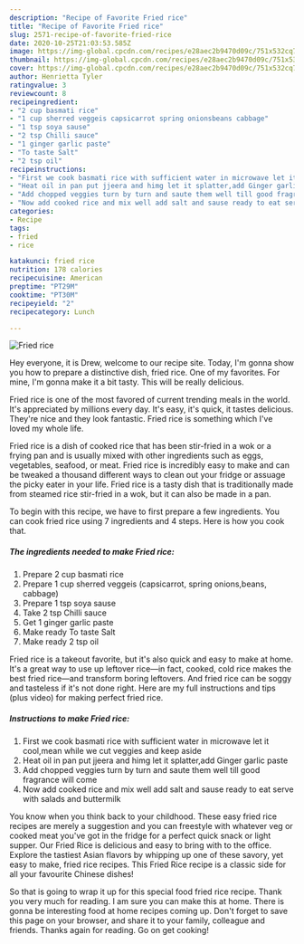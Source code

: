 ```yaml
---
description: "Recipe of Favorite Fried rice"
title: "Recipe of Favorite Fried rice"
slug: 2571-recipe-of-favorite-fried-rice
date: 2020-10-25T21:03:53.585Z
image: https://img-global.cpcdn.com/recipes/e28aec2b9470d09c/751x532cq70/fried-rice-recipe-main-photo.jpg
thumbnail: https://img-global.cpcdn.com/recipes/e28aec2b9470d09c/751x532cq70/fried-rice-recipe-main-photo.jpg
cover: https://img-global.cpcdn.com/recipes/e28aec2b9470d09c/751x532cq70/fried-rice-recipe-main-photo.jpg
author: Henrietta Tyler
ratingvalue: 3
reviewcount: 8
recipeingredient:
- "2 cup basmati rice"
- "1 cup sherred veggeis capsicarrot spring onionsbeans cabbage"
- "1 tsp soya sause"
- "2 tsp Chilli sauce"
- "1 ginger garlic paste"
- "To taste Salt"
- "2 tsp oil"
recipeinstructions:
- "First we cook basmati rice with sufficient water in microwave let it cool,mean while we cut veggies and keep aside"
- "Heat oil in pan put jjeera and himg let it splatter,add Ginger garlic paste"
- "Add chopped veggies turn by turn and saute them well till good fragrance will come"
- "Now add cooked rice and mix well add salt and sause ready to eat serve with salads and buttermilk"
categories:
- Recipe
tags:
- fried
- rice

katakunci: fried rice 
nutrition: 178 calories
recipecuisine: American
preptime: "PT29M"
cooktime: "PT30M"
recipeyield: "2"
recipecategory: Lunch

---
```



![Fried rice](https://img-global.cpcdn.com/recipes/e28aec2b9470d09c/751x532cq70/fried-rice-recipe-main-photo.jpg)

Hey everyone, it is Drew, welcome to our recipe site. Today, I'm gonna show you how to prepare a distinctive dish, fried rice. One of my favorites. For mine, I'm gonna make it a bit tasty. This will be really delicious.

Fried rice is one of the most favored of current trending meals in the world. It's appreciated by millions every day. It's easy, it's quick, it tastes delicious. They're nice and they look fantastic. Fried rice is something which I've loved my whole life.

Fried rice is a dish of cooked rice that has been stir-fried in a wok or a frying pan and is usually mixed with other ingredients such as eggs, vegetables, seafood, or meat. Fried rice is incredibly easy to make and can be tweaked a thousand different ways to clean out your fridge or assuage the picky eater in your life. Fried rice is a tasty dish that is traditionally made from steamed rice stir-fried in a wok, but it can also be made in a pan.


To begin with this recipe, we have to first prepare a few ingredients. You can cook fried rice using 7 ingredients and 4 steps. Here is how you cook that.

<!--inarticleads1-->

##### The ingredients needed to make Fried rice:

1. Prepare 2 cup basmati rice
1. Prepare 1 cup sherred veggeis (capsicarrot, spring onions,beans, cabbage)
1. Prepare 1 tsp soya sause
1. Take 2 tsp Chilli sauce
1. Get 1 ginger garlic paste
1. Make ready To taste Salt
1. Make ready 2 tsp oil


Fried rice is a takeout favorite, but it&#39;s also quick and easy to make at home. It&#39;s a great way to use up leftover rice—in fact, cooked, cold rice makes the best fried rice—and transform boring leftovers. And fried rice can be soggy and tasteless if it&#39;s not done right. Here are my full instructions and tips (plus video) for making perfect fried rice. 

<!--inarticleads2-->

##### Instructions to make Fried rice:

1. First we cook basmati rice with sufficient water in microwave let it cool,mean while we cut veggies and keep aside
1. Heat oil in pan put jjeera and himg let it splatter,add Ginger garlic paste
1. Add chopped veggies turn by turn and saute them well till good fragrance will come
1. Now add cooked rice and mix well add salt and sause ready to eat serve with salads and buttermilk


You know when you think back to your childhood. These easy fried rice recipes are merely a suggestion and you can freestyle with whatever veg or cooked meat you&#39;ve got in the fridge for a perfect quick snack or light supper. Our Fried Rice is delicious and easy to bring with to the office. Explore the tastiest Asian flavors by whipping up one of these savory, yet easy to make, fried rice recipes. This Fried Rice recipe is a classic side for all your favourite Chinese dishes! 

So that is going to wrap it up for this special food fried rice recipe. Thank you very much for reading. I am sure you can make this at home. There is gonna be interesting food at home recipes coming up. Don't forget to save this page on your browser, and share it to your family, colleague and friends. Thanks again for reading. Go on get cooking!
